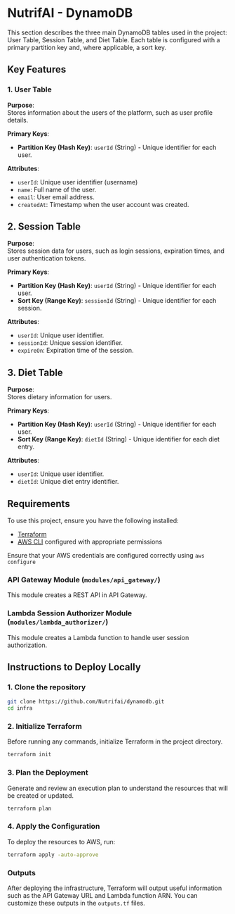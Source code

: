 # NutrifAI - DynamoDB
This section describes the three main DynamoDB tables used in the project: User Table, Session Table, and Diet Table. Each table is configured with a primary partition key and, where applicable, a sort key.

## Key Features

### 1. User Table

**Purpose**:  
Stores information about the users of the platform, such as user profile details.

**Primary Keys**:
- **Partition Key (Hash Key)**: `userId` (String) - Unique identifier for each user.

**Attributes**:
- `userId`: Unique user identifier (username)
- `name`: Full name of the user.
- `email`: User email address.
- `createdAt`: Timestamp when the user account was created.

## 2. Session Table

**Purpose**:  
Stores session data for users, such as login sessions, expiration times, and user authentication tokens.

**Primary Keys**:
- **Partition Key (Hash Key)**: `userId` (String) - Unique identifier for each user.
- **Sort Key (Range Key)**: `sessionId` (String) - Unique identifier for each session.

**Attributes**:
- `userId`: Unique user identifier.
- `sessionId`: Unique session identifier.
- `expireOn`: Expiration time of the session.

## 3. Diet Table

**Purpose**:  
Stores dietary information for users.

**Primary Keys**:
- **Partition Key (Hash Key)**: `userId` (String) - Unique identifier for each user.
- **Sort Key (Range Key)**: `dietId` (String) - Unique identifier for each diet entry.

**Attributes**:
- `userId`: Unique user identifier.
- `dietId`: Unique diet entry identifier.

## Requirements

To use this project, ensure you have the following installed:
- [Terraform](https://www.terraform.io/downloads)
- [AWS CLI](https://aws.amazon.com/cli/) configured with appropriate permissions

Ensure that your AWS credentials are configured correctly using `aws configure`

### API Gateway Module (`modules/api_gateway/`)
This module creates a REST API in API Gateway.

### Lambda Session Authorizer Module (`modules/lambda_authorizer/`)
This module creates a Lambda function to handle user session authorization.

## Instructions to Deploy Locally

### 1. Clone the repository
```bash
git clone https://github.com/Nutrifai/dynamodb.git
cd infra
```

### 2. Initialize Terraform
Before running any commands, initialize Terraform in the project directory.
```bash
terraform init
```

### 3. Plan the Deployment
Generate and review an execution plan to understand the resources that will be created or updated.
```bash
terraform plan
```

### 4. Apply the Configuration
To deploy the resources to AWS, run:
```bash
terraform apply -auto-approve
```

### Outputs
After deploying the infrastructure, Terraform will output useful information such as the API Gateway URL and Lambda function ARN. You can customize these outputs in the `outputs.tf` files.
